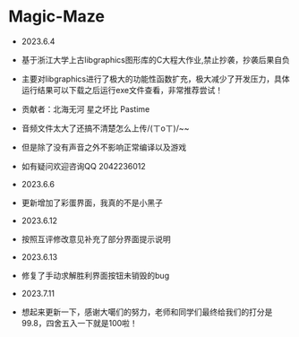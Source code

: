 # Magic-Maze
+ 2023.6.4
+ 基于浙江大学上古libgraphics图形库的C大程大作业,禁止抄袭，抄袭后果自负
+ 主要对libgraphics进行了极大的功能性函数扩充，极大减少了开发压力，具体运行结果可以下载之后运行exe文件查看，非常推荐尝试！

+ 贡献者：北海无河 星之坏比 Pastime
+ 音频文件太大了还搞不清楚怎么上传/(ㄒoㄒ)/~~
+ 但是除了没有声音之外不影响正常编译以及游戏
+ 如有疑问欢迎咨询QQ 2042236012
+ 2023.6.6
+ 更新增加了彩蛋界面，我真的不是小黑子
+ 2023.6.12
+ 按照互评修改意见补充了部分界面提示说明
+ 2023.6.13
+ 修复了手动求解胜利界面按钮未销毁的bug
+ 2023.7.11
+ 想起来更新一下，感谢大噶们的努力，老师和同学们最终给我们的打分是99.8，四舍五入一下就是100啦！
